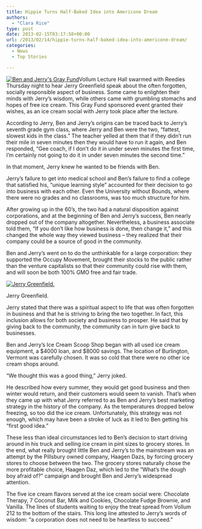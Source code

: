 ```yaml
---
title: Hippie Turns Half-Baked Idea into Americone Dream
authors: 
  - "Clara Rice"
type: post
date: 2013-02-15T03:17:58+00:00
url: /2013/02/14/hippie-turns-half-baked-idea-into-americone-dream/
categories:
  - News
  - Top Stories

---
```

[<img class="aligncenter size-full wp-image-2064" alt="Ben and Jerry's Gray Fund" src="https://i2.wp.com/www.reedquest.org/wp-content/uploads/2013/02/Jerry-Students_web.jpg?resize=770%2C430" data-recalc-dims="1" />][1]Vollum Lecture Hall swarmed with Reedies Thursday night to hear Jerry Greenfield speak about the often forgotten, socially responsible aspect of business. Some came to enlighten their minds with Jerry’s wisdom, while others came with grumbling stomachs and hopes of free ice cream. This Gray Fund sponsored event granted their wishes, as an ice cream social with Jerry took place after the lecture.

According to Jerry, Ben and Jerry’s origins can be traced back to Jerry’s seventh grade gym class, where Jerry and Ben were the two, “fattest, slowest kids in the class.” The teacher yelled at them that if they didn’t run their mile in seven minutes then they would have to run it again, and Ben responded, “Gee coach, if I don&#8217;t do it in under seven minutes the first time, I&#8217;m certainly not going to do it in under seven minutes the second time.”

In that moment, Jerry knew he wanted to be friends with Ben.

Jerry’s failure to get into medical school and Ben’s failure to find a college that satisfied his, “unique learning style” accounted for their decision to go into business with each other. Even the University without Bounds, where there were no grades and no classrooms, was too much structure for him.

After growing up in the 60’s, the two had a natural disposition against corporations, and at the beginning of Ben and Jerry’s success, Ben nearly dropped out of the company altogether. Nevertheless, a business associate told them, “If you don’t like how business is done, then change it,” and this changed the whole way they viewed business &#8211; they realized that their company could be a source of good in the community.

Ben and Jerry’s went on to do the unthinkable for a large corporation: they supported the Occupy Movement, brought their stocks to the public rather than the venture capitalists so that their community could rise with them, and will soon be both 100% GMO free and fair trade.

<div id="attachment_2063" style="width: 210px" class="wp-caption alignright">
  <a href="https://i1.wp.com/www.reedquest.org/wp-content/uploads/2013/02/Jerry-Color_web.jpg"><img class="size-medium wp-image-2063" alt="Jerry Greenfield." src="https://i2.wp.com/www.reedquest.org/wp-content/uploads/2013/02/Jerry-Color_web-200x300.jpg?resize=200%2C300" data-recalc-dims="1" /></a>
  
  <p class="wp-caption-text">
    Jerry Greenfield.
  </p>
</div>

Jerry stated that there was a spiritual aspect to life that was often forgotten in business and that he is striving to bring the two together. In fact, this inclusion allows for both society and business to prosper. He said that by giving back to the community, the community can in turn give back to businesses.

Ben and Jerry’s Ice Cream Scoop Shop began with all used ice cream equipment, a $4000 loan, and $8000 savings. The location of Burlington, Vermont was carefully chosen. It was so cold that there were no other ice cream shops around.

“We thought this was a good thing,” Jerry joked.

He described how every summer, they would get good business and then winter would return, and their customers would seem to vanish. That’s when they came up with what Jerry referred to as Ben and Jerry’s best marketing strategy in the history of the company. As the temperatures dropped below freezing, so too did the ice cream. Unfortunately, this strategy was not enough, which may have been a stroke of luck as it led to Ben getting his “first good idea.”

These less than ideal circumstances led to Ben’s decision to start driving around in his truck and selling ice cream in pint sizes to grocery stores. In the end, what really brought little Ben and Jerry’s to the mainstream was an attempt by the Pillsbury owned company, Haagen Dazs, by forcing grocery stores to choose between the two. The grocery stores naturally chose the more profitable choice, Haagen Daz, which led to the “What’s the dough boy afraid of?” campaign and brought Ben and Jerry’s widespread attention.

The five ice cream flavors served at the ice cream social were: Chocolate Therapy, 7 Coconut Bar, Milk and Cookies, Chocolate Fudge Brownie, and Vanilla. The lines of students waiting to enjoy the treat spread from Vollum 212 to the bottom of the stairs. This long line attested to Jerry’s words of wisdom: “a corporation does not need to be heartless to succeed.”

 [1]: https://i2.wp.com/www.reedquest.org/wp-content/uploads/2013/02/Jerry-Students_web.jpg